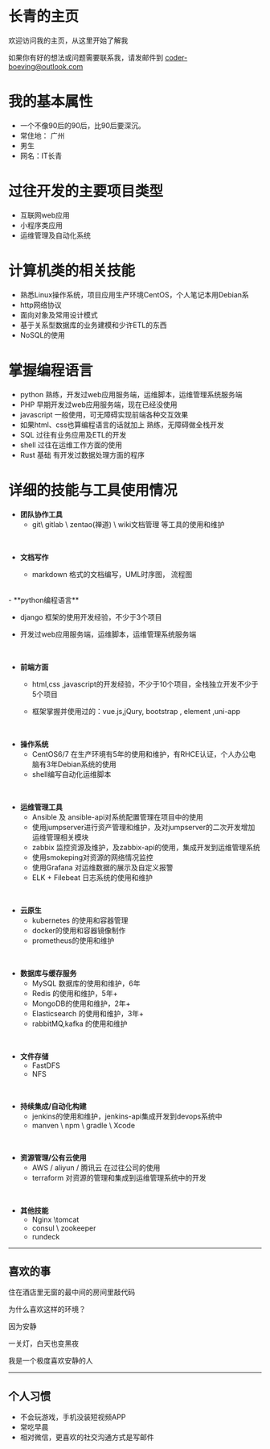 # 长青的主页


欢迎访问我的主页，从这里开始了解我



如果你有好的想法或问题需要联系我，请发邮件到 [coder-boeving@outlook.com](mailto:coder-boeving@outlook.com)



# 我的基本属性

- 一个不像90后的90后，比90后要深沉。
- 常住地： 广州
- 男生
- 网名：IT长青





# 过往开发的主要项目类型

- 互联网web应用
- 小程序类应用
- 运维管理及自动化系统



# 计算机类的相关技能

- 熟悉Linux操作系统，项目应用生产环境CentOS，个人笔记本用Debian系
- http网络协议
- 面向对象及常用设计模式
- 基于关系型数据库的业务建模和少许ETL的东西
- NoSQL的使用





# 掌握编程语言

- python							                                     熟练，开发过web应用服务端，运维脚本，运维管理系统服务端
- PHP                                                                       早期开发过web应用服务端，现在已经没使用
- javascript                                                             一般使用，可无障碍实现前端各种交互效果
- 如果html、css也算编程语言的话就加上           熟练，无障碍做全栈开发
- SQL                                                                        过往有业务应用及ETL的开发
- shell                                                                       过往在运维工作方面的使用
- Rust                                                     基础               有开发过数据处理方面的程序




# 详细的技能与工具使用情况



- **团队协作工具**
  - git\ gitlab \ zentao(禅道) \ wiki文档管理 等工具的使用和维护 

<br/>

- **文档写作**

  - markdown 格式的文档编写，UML时序图， 流程图 

    
<br/>
- **python编程语言**	

  - django 框架的使用开发经验，不少于3个项目

  - 开发过web应用服务端，运维脚本，运维管理系统服务端

<br/>    

- **前端方面**

  - html,css ,javascript的开发经验，不少于10个项目，全栈独立开发不少于5个项目

  - 框架掌握并使用过的：vue.js,jQury, bootstrap , element ,uni-app

    
<br/>


- **操作系统**
  - CentOS6/7 在生产环境有5年的使用和维护，有RHCE认证，个人办公电脑有3年Debian系统的使用
  - shell编写自动化运维脚本

<br/>

- **运维管理工具**
  - Ansible 及 ansible-api对系统配置管理在项目中的使用
  -  使用jumpserver进行资产管理和维护，及对jumpserver的二次开发增加运维管理相关模块
  - zabbix 监控资源及维护，及zabbix-api的使用，集成开发到运维管理系统
  - 使用smokeping对资源的网络情况监控
  - 使用Grafana 对运维数据的展示及自定义报警
  - ELK + Filebeat 日志系统的使用和维护


<br/>


- **云原生**
  - kubernetes 的使用和容器管理
  - docker的使用和容器镜像制作
  - prometheus的使用和维护


<br/>


- **数据库与缓存服务**
  - MySQL 数据库的使用和维护，6年
  - Redis 的使用和维护，5年+
  - MongoDB的使用和维护，2年+
  - Elasticsearch 的使用和维护，3年+
  - rabbitMQ,kafka 的使用和维护


<br/>


- **文件存储**
  - FastDFS
  - NFS



<br/>

- **持续集成/自动化构建**
  - jenkins的使用和维护，jenkins-api集成开发到devops系统中
  - manven \ npm \ gradle \  Xcode  


<br/>


- **资源管理/公有云使用**
  - AWS / aliyun / 腾讯云  在过往公司的使用
  - terraform 对资源的管理和集成到运维管理系统中的开发

<br/>

- **其他技能**
  - Nginx \tomcat 
  - consul \ zookeeper
  - rundeck





------

## 喜欢的事

住在酒店里无窗的最中间的房间里敲代码

为什么喜欢这样的环境？

因为安静

一关灯，白天也变黑夜

我是一个极度喜欢安静的人



---

## 个人习惯

- 不会玩游戏，手机没装短视频APP
- 常吃早晨
- 相对微信，更喜欢的社交沟通方式是写邮件

